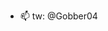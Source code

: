 - 📫 tw: @Gobber04
     
<!---
Jaydentje/Jaydentje is a ✨ special ✨ repository because its `README.md` (this file) appears on your GitHub profile.
You can click the Preview link to take a look at your changes.
--->
